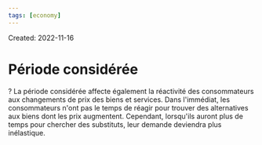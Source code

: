 ```yaml
---
tags: [economy]
---
```

Created: 2022-11-16

# Période considérée
?
La période considérée affecte également la réactivité des consommateurs aux changements de prix des biens et services.
Dans l'immédiat, les consommateurs n'ont pas le temps de réagir pour trouver des alternatives aux biens dont les prix augmentent. Cependant, lorsqu'ils auront plus de temps pour chercher des substituts, leur demande deviendra plus inélastique.
<!--SR:!2025-08-18,569,230-->